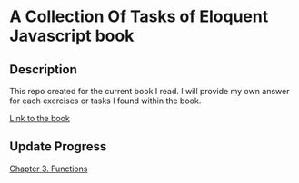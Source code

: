 # A Collection Of Tasks of Eloquent Javascript book
## Description
This repo created for the current book I read. I will provide my own answer for each exercises  or tasks I found within the book.

[Link to the book](https://eloquentjavascript.net/)


## Update Progress
[Chapter 3. Functions](https://eloquentjavascript.net/03_functions.html)